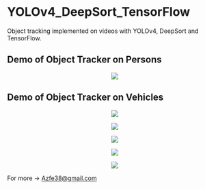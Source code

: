 # YOLOv4_DeepSort_TensorFlow


Object tracking implemented on videos with YOLOv4, DeepSort and TensorFlow.

## Demo of Object Tracker on Persons
<p align="center"><img src="data/helpers/demo.gif"\></p>

## Demo of Object Tracker on Vehicles
<p align="center"><img src="data/helpers/cars.gif"\></p>

<p align="center"><img src="data/helpers/intersection.gif"\></p>

<p align="center"><img src="data/helpers/highway.gif"\></p>

<p align="center"><img src="data/helpers/road.gif"\></p>

<p align="center"><img src="data/helpers/way.gif"\></p>

For more -> Azfe38@gmail.com
